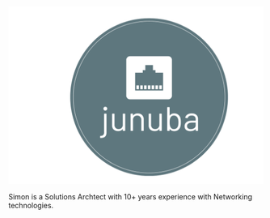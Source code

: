 ![Junuba](img/logo.png)

Simon is a Solutions Archtect with 10+ years experience with Networking technologies. 
